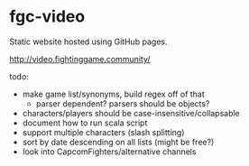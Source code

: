 # fgc-video

Static website hosted using GitHub pages.

http://video.fightinggame.community/

todo:
- make game list/synonyms, build regex off of that
    - parser dependent? parsers should be objects?
- characters/players should be case-insensitive/collapsable
- document how to run scala script
- support multiple characters (slash splitting)
- sort by date descending on all lists (might be free?)
- look into CapcomFighters/alternative channels
